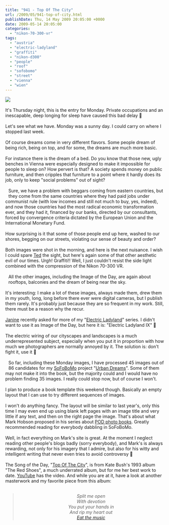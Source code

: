 ```yaml
---
title: "941 - Top Of The City"
url: /2009/05/941-top-of-city.html
publishDate: Thu, 14 May 2009 20:05:00 +0000
date: 2009-05-14 20:05:00
categories: 
  - "nikon-70-300-vr"
tags: 
  - "austria"
  - "electric-ladyland"
  - "graffiti"
  - "nikon-d300"
  - "people"
  - "roof"
  - "sofobomo"
  - "street"
  - "vienna"
  - "wien"
---
```

<a href="https://d25zfm9zpd7gm5.cloudfront.net/1200x1200/2009/20090511_161205_ps.jpg" target="_blank"><img src="https://d25zfm9zpd7gm5.cloudfront.net/0600x0600/2009/20090511_161205_ps.jpg"/></a><br/><br/>It's Thursday night, this is the entry for Monday. Private occupations and an inescapable, deep longing for sleep have caused this bad delay 🙂<br/><br/>Let's see what we have. Monday was a sunny day. I could carry on where I stopped last week.<br/><br/><a href="https://d25zfm9zpd7gm5.cloudfront.net/1200x1200/2009/20090511_074725_ps.jpg" target="_blank"><img alt="" border="0" src="https://d25zfm9zpd7gm5.cloudfront.net/0150x0150/2009/20090511_074725_ps.jpg" style="margin: 10pt 10px 10px 0pt; float: right;"/></a> Of course dreams come in very different flavors. Some people dream of being rich, being on top, and for some, the dreams are much more basic.<br/><br/>For instance there is the dream of a bed. Do you know that those new, ugly benches in Vienna were especially designed to make it impossible for people to sleep on? How pervert is that? A society spends money on public furniture, and then cripples that furniture to a point where it hardly does its job, only to keep "social problems" out of sight?<br/><br/><a href="https://d25zfm9zpd7gm5.cloudfront.net/1200x1200/2009/20090511_074649_ps.jpg" target="_blank"><img alt="" border="0" src="https://d25zfm9zpd7gm5.cloudfront.net/0150x0150/2009/20090511_074649_ps.jpg" style="margin: 10pt 10px 10px 0pt; float: left;"/></a> Sure, we have a problem with beggars coming from eastern countries, but they come from the same countries where they had paid jobs under communist rule (with low incomes and still not much to buy, yes, indeed), and now those countries had the most radical economic transformation ever, and they had it, financed by our banks, directed by our consultants, forced by convergence criteria dictated by the European Union and the International Monetary Fund.<br/><br/><a href="https://d25zfm9zpd7gm5.cloudfront.net/1200x1200/2009/20090511_150456_ps.jpg" target="_blank"><img alt="" border="0" src="https://d25zfm9zpd7gm5.cloudfront.net/0150x0150/2009/20090511_150456_ps.jpg" style="margin: 10pt 10px 10px 0pt; float: right;"/></a> How surprising is it that some of those people end up here, washed to our shores, begging on our streets, violating our sense of beauty and order?<br/><br/>Both images were shot in the morning, and here is the next nuisance. I wish I could spare <a href="http://imagefiction.blogspot.com/" target="_blank">Ted</a> the sight, but here's again some of that other aesthetic evil of our times. Urgh! Graffiti!! Well, I just couldn't resist the side light combined with the compression of the Nikon 70-300 VR.<br/><br/><a href="https://d25zfm9zpd7gm5.cloudfront.net/1200x1200/2009/20090511_161400_ps.jpg" target="_blank"><img alt="" border="0" src="https://d25zfm9zpd7gm5.cloudfront.net/0150x0150/2009/20090511_161400_ps.jpg" style="margin: 10pt 10px 10px 0pt; float: left;"/></a> All the other images, including the Image of the Day, are again about rooftops, balconies and the dream of being near the sky.<br/><br/>It's interesting: I make a lot of these images, always made them, drew them in my youth, long, long before there ever were digital cameras, but I publish them rarely. It's probably just because they are so frequent in my work. Still, there must be a reason why the recur.<br/><br/><a href="https://d25zfm9zpd7gm5.cloudfront.net/1200x1200/2009/20090511_160434_ps.jpg" target="_blank"><img alt="" border="0" src="https://d25zfm9zpd7gm5.cloudfront.net/0150x0150/2009/20090511_160434_ps.jpg" style="margin: 10pt 10px 10px 0pt; float: right;"/></a> <a href="http://1-photo-a-day.blogspot.com/" target="_blank">Janine</a> recently asked for more of my "<a href="/search/label/Electric%20Ladyland" target="_blank">Electric Ladyland</a>" series. I didn't want to use it as Image of the Day, but here it is: "Electric Ladyland IX" 🙂<br/><br/>The electric wiring of our cityscapes and landscapes is a much underrepresented subject, especially when you put it in proportion with how much we photographers are normally annoyed by it. The solution is: don't fight it, use it 🙂<br/><br/><a href="https://d25zfm9zpd7gm5.cloudfront.net/1200x1200/2009/20090511_161438_ps.jpg" target="_blank"><img alt="" border="0" src="https://d25zfm9zpd7gm5.cloudfront.net/0150x0150/2009/20090511_161438_ps.jpg" style="margin: 10pt 10px 10px 0pt; float: left;"/></a> So far, including these Monday images, I have processed 45 images out of 86 candidates for my <a href="http://www.sofobomo.org/" target="_blank">SoFoBoMo</a> project "<a href="http://www.sofobomo.org/2009/books/amanessinger/urban-dreams-ii/" target="_blank">Urban Dreams</a>". Some of them may not make it into the book, but the majority could and I would have no problem finding 35 images. I really could stop now, but of course I won't.<br/><br/> I plan to produce a book template this weekend though. Basically an empty layout that I can use to try different sequences of images.<br/><br/>I won't do anything fancy. The layout will be similar to last year's, only this time I may even end up using blank left pages with an image title and very little if any text, and then on the right page the image. That's about what Mark Hobson proposed in his series about <a href="http://landscapist.squarespace.com/journal/category/pod-books" target="_blank">POD photo books</a>. Greatly recommended reading for everybody dabbling in SoFoBoMo.<br/><br/>Well, in fact everything on Mark's site is great. At the moment I neglect reading other people's blogs badly (sorry everybody), and Mark's is always rewarding, not only for his imagery that I admire, but also for his witty and intelligent writing that never even tries to avoid controversy 🙂<br/><br/>The Song of the Day, "<a href="http://www.lyricsmode.com/lyrics/k/kate_bush/top_of_the_city.html" target="_blank">Top Of The City</a>", is from Kate Bush's 1993 album "The Red Shoes", a much underrated album, but for me her best work to date. <a href="http://www.youtube.com/watch?v=t70FBJ34ylA&amp;feature=related" target="_blank">YouTube</a> has the video. And while you are at it, have a look at another masterwork and my favorite piece from this album:<br/><br/><div style="text-align: center; font-style: italic;"><blockquote>Split me open<br/>With devotion<br/>You put your hands in<br/>And rip my heart out<br/><a href="http://www.youtube.com/watch?v=h-_t3CMRVKY&feature=PlayList&p=43F62ABA5FA78705&index=69" target="_blank">Eat the music</a></blockquote></div>
